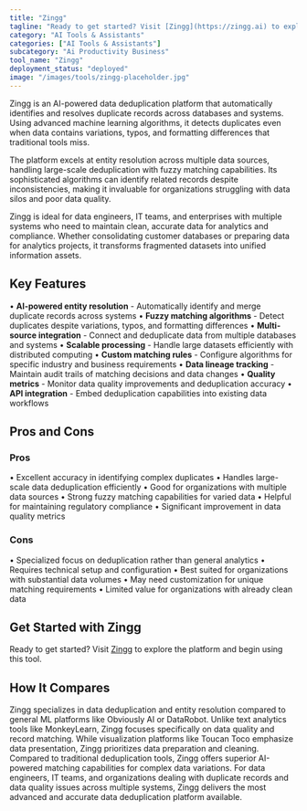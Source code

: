 ```yaml
---
title: "Zingg"
tagline: "Ready to get started? Visit [Zingg](https://zingg.ai) to explore the platform and begin using this tool...."
category: "AI Tools & Assistants"
categories: ["AI Tools & Assistants"]
subcategory: "Ai Productivity Business"
tool_name: "Zingg"
deployment_status: "deployed"
image: "/images/tools/zingg-placeholder.jpg"
---
```

Zingg is an AI-powered data deduplication platform that automatically identifies and resolves duplicate records across databases and systems. Using advanced machine learning algorithms, it detects duplicates even when data contains variations, typos, and formatting differences that traditional tools miss.

The platform excels at entity resolution across multiple data sources, handling large-scale deduplication with fuzzy matching capabilities. Its sophisticated algorithms can identify related records despite inconsistencies, making it invaluable for organizations struggling with data silos and poor data quality.

Zingg is ideal for data engineers, IT teams, and enterprises with multiple systems who need to maintain clean, accurate data for analytics and compliance. Whether consolidating customer databases or preparing data for analytics projects, it transforms fragmented datasets into unified information assets.

## Key Features

• **AI-powered entity resolution** - Automatically identify and merge duplicate records across systems
• **Fuzzy matching algorithms** - Detect duplicates despite variations, typos, and formatting differences
• **Multi-source integration** - Connect and deduplicate data from multiple databases and systems
• **Scalable processing** - Handle large datasets efficiently with distributed computing
• **Custom matching rules** - Configure algorithms for specific industry and business requirements
• **Data lineage tracking** - Maintain audit trails of matching decisions and data changes
• **Quality metrics** - Monitor data quality improvements and deduplication accuracy
• **API integration** - Embed deduplication capabilities into existing data workflows

## Pros and Cons

### Pros
• Excellent accuracy in identifying complex duplicates
• Handles large-scale data deduplication efficiently
• Good for organizations with multiple data sources
• Strong fuzzy matching capabilities for varied data
• Helpful for maintaining regulatory compliance
• Significant improvement in data quality metrics

### Cons
• Specialized focus on deduplication rather than general analytics
• Requires technical setup and configuration
• Best suited for organizations with substantial data volumes
• May need customization for unique matching requirements
• Limited value for organizations with already clean data

## Get Started with Zingg

Ready to get started? Visit [Zingg](https://zingg.ai) to explore the platform and begin using this tool.

## How It Compares

Zingg specializes in data deduplication and entity resolution compared to general ML platforms like Obviously AI or DataRobot. Unlike text analytics tools like MonkeyLearn, Zingg focuses specifically on data quality and record matching. While visualization platforms like Toucan Toco emphasize data presentation, Zingg prioritizes data preparation and cleaning. Compared to traditional deduplication tools, Zingg offers superior AI-powered matching capabilities for complex data variations. For data engineers, IT teams, and organizations dealing with duplicate records and data quality issues across multiple systems, Zingg delivers the most advanced and accurate data deduplication platform available.